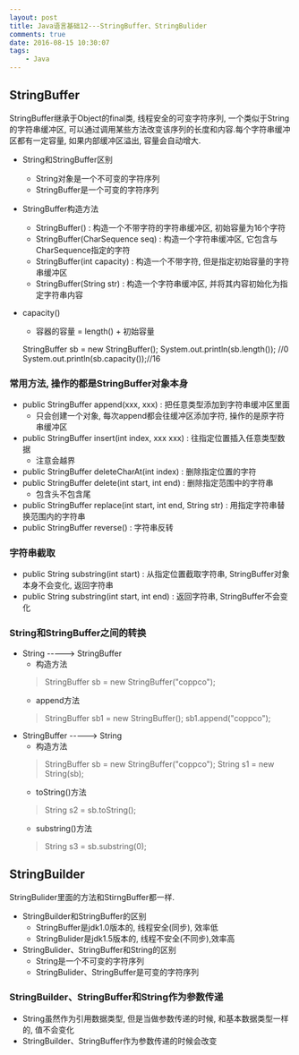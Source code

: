 ```yaml
---
layout: post
title: Java语言基础12---StringBuffer、StringBulider
comments: true
date: 2016-08-15 10:30:07
tags:
	- Java
---
```



## StringBuffer
StringBuffer继承于Object的final类, 线程安全的可变字符序列, 一个类似于String的字符串缓冲区, 可以通过调用某些方法改变该序列的长度和内容.每个字符串缓冲区都有一定容量, 如果内部缓冲区溢出, 容量会自动增大.

<!--more-->

* String和StringBuffer区别
	* String对象是一个不可变的字符序列
	* StringBuffer是一个可变的字符序列
* StringBuffer构造方法
	* StringBuffer() : 构造一个不带字符的字符串缓冲区, 初始容量为16个字符
	* StringBuffer(CharSequence seq) : 构造一个字符串缓冲区, 它包含与CharSequence指定的字符
	* StringBuffer(int capacity) : 构造一个不带字符, 但是指定初始容量的字符串缓冲区
	* StringBuffer(String str) : 构造一个字符串缓冲区, 并将其内容初始化为指定字符串内容
* capacity()
	* 容器的容量 = length() + 初始容量


	StringBuffer sb = new StringBuffer();
	System.out.println(sb.length());  //0
	System.out.println(sb.capacity());//16

### 常用方法, 操作的都是StringBuffer对象本身
* public StringBuffer append(xxx, xxx) : 把任意类型添加到字符串缓冲区里面
	* 只会创建一个对象, 每次append都会往缓冲区添加字符, 操作的是原字符串缓冲区
* public StringBuffer insert(int index, xxx xxx) : 往指定位置插入任意类型数据
	* 注意会越界
* public StringBuffer deleteCharAt(int index) : 删除指定位置的字符
* public StringBuffer delete(int start, int end) : 删除指定范围中的字符串
	* 包含头不包含尾
* public StringBuffer replace(int start, int end, String str) : 用指定字符串替换范围内的字符串
* public StringBuffer reverse() : 字符串反转

### 字符串截取
* public String substring(int start) : 从指定位置截取字符串, StringBuffer对象本身不会变化, 返回字符串
* public String substring(int start, int end) : 返回字符串, StringBuffer不会变化

### String和StringBuffer之间的转换
* String -----> StringBuffer
	* 构造方法
	>	StringBuffer sb = new StringBuffer("coppco");
	* append方法
	>	StringBuffer sb1 = new StringBuffer();
		sb1.append("coppco");
* StringBuffer -----> String
	* 构造方法
	>	StringBuffer sb = new StringBuffer("coppco");
		String s1 = new String(sb);
	* toString()方法
	>	String s2 = sb.toString();
	* substring()方法
	>	String s3 = sb.substring(0);

## StringBuilder
StringBulider里面的方法和StirngBuffer都一样.

* StringBuilder和StringBuffer的区别
	* StringBuffer是jdk1.0版本的, 线程安全(同步), 效率低
	* StringBulider是jdk1.5版本的, 线程不安全(不同步),效率高
* StringBulider、StringBuffer和String的区别
	* String是一个不可变的字符序列
	* StringBulider、StringBuffer是可变的字符序列

### StringBuilder、StringBuffer和String作为参数传递
* String虽然作为引用数据类型, 但是当做参数传递的时候, 和基本数据类型一样的, 值不会变化
* StringBuilder、StringBuffer作为参数传递的时候会改变
